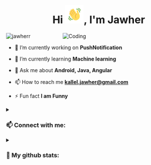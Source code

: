 <h1 align="center">Hi <img src="wave.gif" height="50px">, I'm Jawher</h1>
<img align="right" alt="Coding" width="350" src="https://user-images.githubusercontent.com/74038190/212750672-2f3f2b50-c84f-4ed8-a60a-849ae69ff9df.gif">

<p align="left">
  <img src="https://komarev.com/ghpvc/?username=jawherr&label=Profile%20views&color=3e706d&style=flat" alt="jawherr" />
</p>

- 🔭 I’m currently working on **PushNotification**

- 🌱 I’m currently learning **Machine learning**

- 💬 Ask me about **Android, Java, Angular**

- 📫 How to reach me **kallel.jawher@gmail.com**

- ⚡ Fun fact **I am Funny**

<details close>
<summary><h3>📫 Connect with me:</h3></summary>
  <p align="center">
  <a href="https://twitter.com/kallel_jawher" target="blank"><img align="center" src="https://raw.githubusercontent.com/rahuldkjain/github-profile-readme-generator/master/src/images/icons/Social/twitter.svg" alt="jawher kallel" height="30" width="40"/>
  </a>
  <a href="https://www.linkedin.com/in/jawher-kallel/" target="blank">
    <img align="center" src="https://raw.githubusercontent.com/rahuldkjain/github-profile-readme-generator/master/src/images/icons/Social/linked-in-alt.svg" alt="jawher-kallel-42392a173" height="30" width="40" />
  </a>
  <a href="https://fb.com/jawher.kallell" target="blank">
    <img align="center" src="https://raw.githubusercontent.com/rahuldkjain/github-profile-readme-generator/master/src/images/icons/Social/facebook.svg" alt="jawher.kallell" height="30" width="40" />
  </a>
  <a href="https://instagram.com/jawher_kallel" target="blank">
    <img align="center" src="https://raw.githubusercontent.com/rahuldkjain/github-profile-readme-generator/master/src/images/icons/Social/instagram.svg" alt="jawher_kallel" height="30" width="40" />
  </a>
  
  <a href="https://stackoverflow.com/users/11956499/kallel-jawher" target="blank">
    <img align="center" src="https://raw.githubusercontent.com/rahuldkjain/github-profile-readme-generator/master/src/images/icons/Social/stack-overflow.svg" alt="11956499/kallel-jawher" height="30" width="40" />
  </a>
  </p>
</details>

<details close>
<summary><h3>🔭 My github stats: </h3></summary>
  <p align="center">
    <img src="https://github-readme-stats.vercel.app/api/top-langs/?username=jawherr&layout=compact&theme=tokyonight&langs_count=10" alt="JawherKl"/>&nbsp;&nbsp;&nbsp;
    <img src="https://github-readme-stats.vercel.app/api?username=jawherr&show_icons=true&locale=en&theme=tokyonight&show=prs_merged" alt="jawherr"/>
    <br><br>
    <img src="https://github-profile-trophy.vercel.app/?username=jawherr&theme=tokyonight&column=3&margin-w=15&margin-h=15" alt="jawherr"/><br><br>
    <img src="https://github-readme-streak-stats-git-main-davids-projects-ad77adcc.vercel.app/?user=jawherr&theme=tokyonight&card_width=860" alt="jawherr"/><br>
    <!--
    <a href="https://app.daily.dev/jawherr"><img src="https://api.daily.dev/devcards/v2/TKzf53gTbU3NpBDphcj2A.png?type=wide&r=yj4" width="652" alt="jawher's Dev Card"/></a>
    -->
  </p> 
</details>
<!--
-Spring boot, Quarkus with Java
-Symfony, Laravel with PHP
-Flutter and Android Studio
-ML and LLM with jupyter and colab
-->

